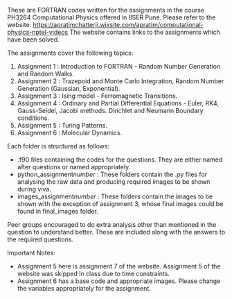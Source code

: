 These are FORTRAN codes written for the assignments in the course PH3264 Computational Physics offered in IISER Pune.
Please refer to the website: https://apratimchatterji.wixsite.com/apratim/computational-physics-nptel-videos
The website contains links to the assignments which have been solved.

The assignments cover the following topics:
1. Assignment 1 : Introduction to FORTRAN - Random Number Generation and Random Walks.
2. Assignment 2 : Trazepoid and Monte Carlo Integration, Random Number Generation (Gaussian, Exponential).
3. Assignment 3 : Ising model - Ferromagnetic Transitions.
4. Assignment 4 : Ordinary and Partial Differential Equations - Euler, RK4, Gauss-Seidel, Jacobi methods. Dirichlet and Neumann Boundary conditions.
5. Assignment 5 : Turing Patterns.
6. Assignment 6 : Molecular Dynamics.

Each folder is structured as follows:
- .f90 files containing the codes for the questions. They are either named after questions or named appropriately.
- python_assignment$number$ : These folders contain the .py files for analysing the raw data and producing required images to be shown during viva.
- images_assignment$number$ : These folders contain the images to be shown with the exception of assignment 3, whose final images could be found in final_images folder.

Peer groups encouraged to do extra analysis other than mentioned in the question to understand better. These are included along with the answers to the required questions.

Important Notes:
- Assignment 5 here is assignment 7 of the website. Assignment 5 of the website was skipped in class due to time constraints.
- Assignment 6 has a base code and appropriate images. Please change the variables appropriately for the assignment.

